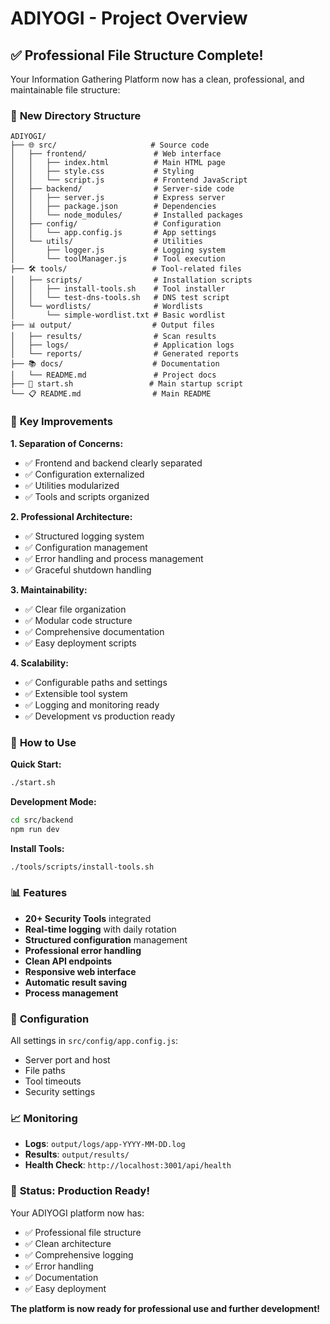 # ADIYOGI - Project Overview

## ✅ **Professional File Structure Complete!**

Your Information Gathering Platform now has a clean, professional, and maintainable file structure:

### 📁 **New Directory Structure**

```
ADIYOGI/
├── 🌐 src/                     # Source code
│   ├── frontend/               # Web interface
│   │   ├── index.html          # Main HTML page
│   │   ├── style.css           # Styling
│   │   └── script.js           # Frontend JavaScript
│   ├── backend/                # Server-side code
│   │   ├── server.js           # Express server
│   │   ├── package.json        # Dependencies
│   │   └── node_modules/       # Installed packages
│   ├── config/                 # Configuration
│   │   └── app.config.js       # App settings
│   └── utils/                  # Utilities
│       ├── logger.js           # Logging system
│       └── toolManager.js      # Tool execution
├── 🛠️ tools/                   # Tool-related files
│   ├── scripts/                # Installation scripts
│   │   ├── install-tools.sh    # Tool installer
│   │   └── test-dns-tools.sh   # DNS test script
│   └── wordlists/              # Wordlists
│       └── simple-wordlist.txt # Basic wordlist
├── 📊 output/                  # Output files
│   ├── results/                # Scan results
│   ├── logs/                   # Application logs
│   └── reports/                # Generated reports
├── 📚 docs/                    # Documentation
│   └── README.md               # Project docs
├── 🚀 start.sh                 # Main startup script
└── 📋 README.md                # Main README
```

### 🎯 **Key Improvements**

**1. Separation of Concerns:**
- ✅ Frontend and backend clearly separated
- ✅ Configuration externalized
- ✅ Utilities modularized
- ✅ Tools and scripts organized

**2. Professional Architecture:**
- ✅ Structured logging system
- ✅ Configuration management
- ✅ Error handling and process management
- ✅ Graceful shutdown handling

**3. Maintainability:**
- ✅ Clear file organization
- ✅ Modular code structure
- ✅ Comprehensive documentation
- ✅ Easy deployment scripts

**4. Scalability:**
- ✅ Configurable paths and settings
- ✅ Extensible tool system
- ✅ Logging and monitoring ready
- ✅ Development vs production ready

### 🚀 **How to Use**

**Quick Start:**
```bash
./start.sh
```

**Development Mode:**
```bash
cd src/backend
npm run dev
```

**Install Tools:**
```bash
./tools/scripts/install-tools.sh
```

### 📊 **Features**

- **20+ Security Tools** integrated
- **Real-time logging** with daily rotation
- **Structured configuration** management
- **Professional error handling**
- **Clean API endpoints**
- **Responsive web interface**
- **Automatic result saving**
- **Process management**

### 🔧 **Configuration**

All settings in `src/config/app.config.js`:
- Server port and host
- File paths
- Tool timeouts
- Security settings

### 📈 **Monitoring**

- **Logs**: `output/logs/app-YYYY-MM-DD.log`
- **Results**: `output/results/`
- **Health Check**: `http://localhost:3001/api/health`

### 🎉 **Status: Production Ready!**

Your ADIYOGI platform now has:
- ✅ Professional file structure
- ✅ Clean architecture
- ✅ Comprehensive logging
- ✅ Error handling
- ✅ Documentation
- ✅ Easy deployment

**The platform is now ready for professional use and further development!**
